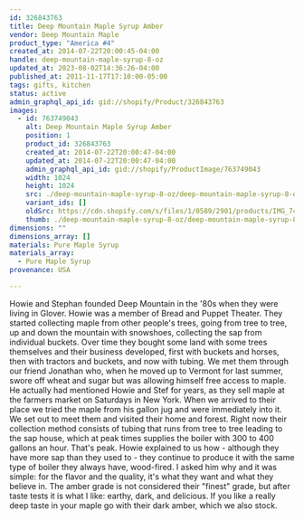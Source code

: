```yaml
---
id: 326843763
title: Deep Mountain Maple Syrup Amber
vendor: Deep Mountain Maple
product_type: "America #4"
created_at: 2014-07-22T20:00:45-04:00
handle: deep-mountain-maple-syrup-8-oz
updated_at: 2023-08-02T14:36:26-04:00
published_at: 2011-11-17T17:10:00-05:00
tags: gifts, kitchen
status: active
admin_graphql_api_id: gid://shopify/Product/326843763
images:
  - id: 763749043
    alt: Deep Mountain Maple Syrup Amber
    position: 1
    product_id: 326843763
    created_at: 2014-07-22T20:00:47-04:00
    updated_at: 2014-07-22T20:00:47-04:00
    admin_graphql_api_id: gid://shopify/ProductImage/763749043
    width: 1024
    height: 1024
    src: ./deep-mountain-maple-syrup-8-oz/deep-mountain-maple-syrup-8-oz__0.jpg
    variant_ids: []
    oldSrc: https://cdn.shopify.com/s/files/1/0589/2901/products/IMG_7477.jpeg?v=1406073647
    thumb: ./deep-mountain-maple-syrup-8-oz/deep-mountain-maple-syrup-8-oz__0-thumb.jpg
dimensions: ""
dimensions_array: []
materials: Pure Maple Syrup
materials_array:
  - Pure Maple Syrup
provenance: USA

---
```


Howie and Stephan founded Deep Mountain in the '80s when they were living in Glover. Howie was a member of Bread and Puppet Theater. They started collecting maple from other people's trees, going from tree to tree, up and down the mountain with snowshoes, collecting the sap from individual buckets. Over time they bought some land with some trees themselves and their business developed, first with buckets and horses, then with tractors and buckets, and now with tubing. We met them through our friend Jonathan who, when he moved up to Vermont for last summer, swore off wheat and sugar but was allowing himself free access to maple. He actually had mentioned Howie and Stef for years, as they sell maple at the farmers market on Saturdays in New York. When we arrived to their place we tried the maple from his gallon jug and were immediately into it. We set out to meet them and visited their home and forest. Right now their collection method consists of tubing that runs from tree to tree leading to the sap house, which at peak times supplies the boiler with 300 to 400 gallons an hour. That's peak. Howie explained to us how - although they have more sap than they used to - they continue to produce it with the same type of boiler they always have, wood-fired. I asked him why and it was simple: for the flavor and the quality, it's what they want and what they believe in. The amber grade is not considered their "finest" grade, but after taste tests it is what I like: earthy, dark, and delicious. If you like a really deep taste in your maple go with their dark amber, which we also stock.